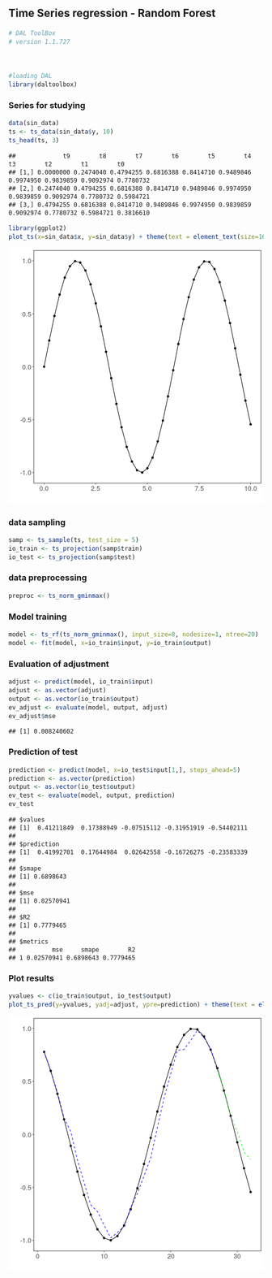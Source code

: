 ## Time Series regression - Random Forest


```r
# DAL ToolBox
# version 1.1.727



#loading DAL
library(daltoolbox) 
```

### Series for studying


```r
data(sin_data)
ts <- ts_data(sin_data$y, 10)
ts_head(ts, 3)
```

```
##             t9        t8        t7        t6        t5        t4        t3        t2        t1        t0
## [1,] 0.0000000 0.2474040 0.4794255 0.6816388 0.8414710 0.9489846 0.9974950 0.9839859 0.9092974 0.7780732
## [2,] 0.2474040 0.4794255 0.6816388 0.8414710 0.9489846 0.9974950 0.9839859 0.9092974 0.7780732 0.5984721
## [3,] 0.4794255 0.6816388 0.8414710 0.9489846 0.9974950 0.9839859 0.9092974 0.7780732 0.5984721 0.3816610
```


```r
library(ggplot2)
plot_ts(x=sin_data$x, y=sin_data$y) + theme(text = element_text(size=16))
```

![plot of chunk unnamed-chunk-3](fig/ts_rf/unnamed-chunk-3-1.png)

### data sampling


```r
samp <- ts_sample(ts, test_size = 5)
io_train <- ts_projection(samp$train)
io_test <- ts_projection(samp$test)
```

### data preprocessing


```r
preproc <- ts_norm_gminmax()
```

### Model training


```r
model <- ts_rf(ts_norm_gminmax(), input_size=8, nodesize=1, ntree=20)
model <- fit(model, x=io_train$input, y=io_train$output)
```

### Evaluation of adjustment


```r
adjust <- predict(model, io_train$input)
adjust <- as.vector(adjust)
output <- as.vector(io_train$output)
ev_adjust <- evaluate(model, output, adjust)
ev_adjust$mse
```

```
## [1] 0.008240602
```

### Prediction of test


```r
prediction <- predict(model, x=io_test$input[1,], steps_ahead=5)
prediction <- as.vector(prediction)
output <- as.vector(io_test$output)
ev_test <- evaluate(model, output, prediction)
ev_test
```

```
## $values
## [1]  0.41211849  0.17388949 -0.07515112 -0.31951919 -0.54402111
## 
## $prediction
## [1]  0.41992701  0.17644984  0.02642558 -0.16726275 -0.23583339
## 
## $smape
## [1] 0.6898643
## 
## $mse
## [1] 0.02570941
## 
## $R2
## [1] 0.7779465
## 
## $metrics
##          mse     smape        R2
## 1 0.02570941 0.6898643 0.7779465
```

### Plot results


```r
yvalues <- c(io_train$output, io_test$output)
plot_ts_pred(y=yvalues, yadj=adjust, ypre=prediction) + theme(text = element_text(size=16))
```

![plot of chunk unnamed-chunk-9](fig/ts_rf/unnamed-chunk-9-1.png)

